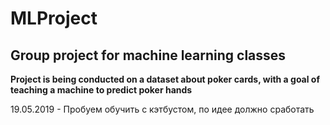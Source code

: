 # MLProject
## Group project for machine learning classes


__Project is being conducted on a dataset about poker cards, with a goal of teaching a machine to predict poker hands__

19.05.2019 - Пробуем обучить с кэтбустом, по идее должно сработать
